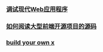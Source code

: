 ### [调试现代Web应用程序](https://hacks.mozilla.org/2018/05/debugging-modern-web-applications/)
### [如何阅读大型前端开源项目的源码](https://juejin.im/post/5afe3735518825426539afce)
### [build your own x](https://github.com/danistefanovic/build-your-own-x)
